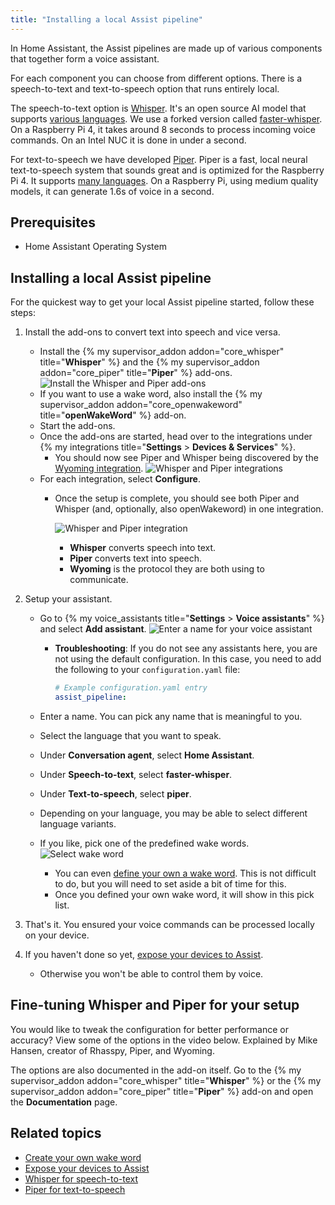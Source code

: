 ```yaml
---
title: "Installing a local Assist pipeline"
---
```


In Home Assistant, the Assist pipelines are made up of various components that together form a voice assistant.

For each component you can choose from different options. There is a speech-to-text and text-to-speech option that runs entirely local.

The speech-to-text option is [Whisper](https://github.com/openai/whisper). It's an open source AI model that supports [various languages](https://github.com/openai/whisper#available-models-and-languages). We use a forked version called [faster-whisper](https://github.com/guillaumekln/faster-whisper). On a Raspberry Pi 4, it takes around 8 seconds to process incoming voice commands. On an Intel NUC it is done in under a second.

For text-to-speech we have developed [Piper](https://github.com/rhasspy/piper). Piper is a fast, local neural text-to-speech system that sounds great and is optimized for the Raspberry Pi 4. It supports [many languages](https://rhasspy.github.io/piper-samples/). On a Raspberry Pi, using medium quality models, it can generate 1.6s of voice in a second.

## Prerequisites

- Home Assistant Operating System

## Installing a local Assist pipeline

For the quickest way to get your local Assist pipeline started, follow these steps:

1. Install the add-ons to convert text into speech and vice versa.
   - Install the {% my supervisor_addon addon="core_whisper" title="**Whisper**" %} and the {% my supervisor_addon addon="core_piper" title="**Piper**" %} add-ons.
     ![Install the Whisper and Piper add-ons](/images/assist/piper-whisper-install-01.png)
   - If you want to use a wake word, also install the {% my supervisor_addon addon="core_openwakeword" title="**openWakeWord**" %} add-on.
   - Start the add-ons.
   - Once the add-ons are started, head over to the integrations under {% my integrations title="**Settings** > **Devices & Services**" %}.
     - You should now see Piper and Whisper being discovered by the [Wyoming integration](/integrations/wyoming/).
       ![Whisper and Piper integrations](/images/assist/piper-whisper-install-new-02.png)
   - For each integration, select **Configure**.
     - Once the setup is complete, you should see both Piper and Whisper (and, optionally, also openWakeword) in one integration.
   
       ![Whisper and Piper integration](/images/assist/piper-whisper-install-new-03.png)
       - **Whisper** converts speech into text.
       - **Piper** converts text into speech.
       - **Wyoming** is the protocol they are both using to communicate.
2. Setup your assistant.

   - Go to {% my voice_assistants title="**Settings** > **Voice assistants**" %} and select **Add assistant**.
     ![Enter a name for your voice assistant](/images/assist/piper-whisper-install-05.png)

     - **Troubleshooting**: If you do not see any assistants here, you are not using the default configuration. In this case, you need to add the following to your `configuration.yaml` file:

       ```yaml
       # Example configuration.yaml entry
       assist_pipeline:
       ```

   - Enter a name. You can pick any name that is meaningful to you.
   - Select the language that you want to speak.
   - Under **Conversation agent**, select **Home Assistant**.
   - Under **Speech-to-text**, select **faster-whisper**.
   - Under **Text-to-speech**, select **piper**.
   - Depending on your language, you may be able to select different language variants.
   - If you like, pick one of the predefined wake words.
     ![Select wake word](/images/assist/assist_predefined_wakeword.png)
     - You can even [define your own a wake word](/voice_control/create_wake_word/). This is not difficult to do, but you will need to set aside a bit of time for this.
     - Once you defined your own wake word, it will show in this pick list.

3. That's it. You ensured your voice commands can be processed locally on your device.
4. If you haven't done so yet, [expose your devices to Assist](/voice_control/voice_remote_expose_devices/#exposing-your-devices).
   - Otherwise you won't be able to control them by voice.

## Fine-tuning Whisper and Piper for your setup

You would like to tweak the configuration for better performance or accuracy?
View some of the options in the video below. Explained by Mike Hansen, creator of Rhasspy, Piper, and Wyoming.

<lite-youtube videoid="Tk-pnm7FY7c" videoStartAt="1589" videotitle="Configure your local Assist pipeline for your setup"></lite-youtube>

The options are also documented in the add-on itself. Go to the {% my supervisor_addon addon="core_whisper" title="**Whisper**" %} or the {% my supervisor_addon addon="core_piper" title="**Piper**" %} add-on and open the **Documentation** page.

## Related topics

- [Create your own wake word](/voice_control/create_wake_word/)
- [Expose your devices to Assist](/voice_control/voice_remote_expose_devices/#exposing-your-devices)
- [Whisper for speech-to-text](https://github.com/openai/whisper)
- [Piper for text-to-speech](https://github.com/rhasspy/piper)
